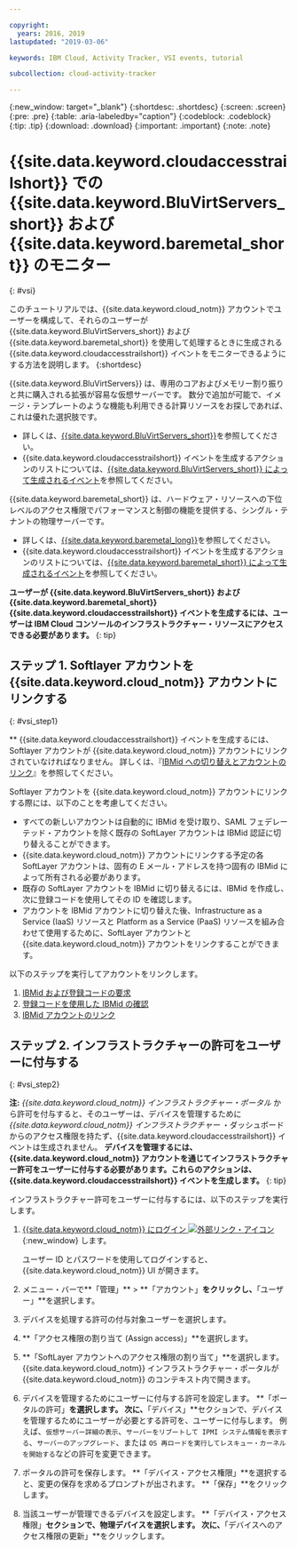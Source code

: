 ```yaml
---

copyright:
  years: 2016, 2019
lastupdated: "2019-03-06"

keywords: IBM Cloud, Activity Tracker, VSI events, tutorial

subcollection: cloud-activity-tracker

---
```


{:new_window: target="_blank"}
{:shortdesc: .shortdesc}
{:screen: .screen}
{:pre: .pre}
{:table: .aria-labeledby="caption"}
{:codeblock: .codeblock}
{:tip: .tip}
{:download: .download}
{:important: .important}
{:note: .note}


# {{site.data.keyword.cloudaccesstrailshort}} での {{site.data.keyword.BluVirtServers_short}} および {{site.data.keyword.baremetal_short}} のモニター
{: #vsi}

このチュートリアルでは、{{site.data.keyword.cloud_notm}} アカウントでユーザーを構成して、それらのユーザーが {{site.data.keyword.BluVirtServers_short}} および {{site.data.keyword.baremetal_short}} を使用して処理するときに生成される {{site.data.keyword.cloudaccesstrailshort}} イベントをモニターできるようにする方法を説明します。
{:shortdesc}

{{site.data.keyword.BluVirtServers}} は、専用のコアおよびメモリー割り振りと共に購入される拡張が容易な仮想サーバーです。 数分で追加が可能で、イメージ・テンプレートのような機能も利用できる計算リソースをお探しであれば、これは優れた選択肢です。 
* 詳しくは、[{{site.data.keyword.BluVirtServers_short}}](/docs/vsi?topic=virtual-servers-about-virtual-servers#about-virtual-servers)を参照してください。 
* {{site.data.keyword.cloudaccesstrailshort}} イベントを生成するアクションのリストについては、[{{site.data.keyword.BluVirtServers_short}} によって生成されるイベント](/docs/vsi?topic=virtual-servers-at_events#at_events)を参照してください。

{{site.data.keyword.baremetal_short}} は、ハードウェア・リソースへの下位レベルのアクセス権限でパフォーマンスと制御の機能を提供する、シングル・テナントの物理サーバーです。 
* 詳しくは、[{{site.data.keyword.baremetal_long}}](/docs/bare-metal?topic=bare-metal-about#about)を参照してください。
* {{site.data.keyword.cloudaccesstrailshort}} イベントを生成するアクションのリストについては、[{{site.data.keyword.baremetal_short}} によって生成されるイベント](/docs/bare-metal?topic=bare-metal-at_events#at_events)を参照してください。

**ユーザーが {{site.data.keyword.BluVirtServers_short}} および {{site.data.keyword.baremetal_short}} {{site.data.keyword.cloudaccesstrailshort}} イベントを生成するには、ユーザーは IBM Cloud コンソールのインフラストラクチャー・リソースにアクセスできる必要があります。**
{: tip}

## ステップ 1. Softlayer アカウントを {{site.data.keyword.cloud_notm}} アカウントにリンクする
{: #vsi_step1}

** {{site.data.keyword.cloudaccesstrailshort}} イベントを生成するには、Softlayer アカウントが {{site.data.keyword.cloud_notm}} アカウントにリンクされていなければなりません。 詳しくは、『[IBMid への切り替えとアカウントのリンク](/docs/account?topic=account-unifyingaccounts#link_accounts)』を参照してください。

Softlayer アカウントを {{site.data.keyword.cloud_notm}} アカウントにリンクする際には、以下のことを考慮してください。
* すべての新しいアカウントは自動的に IBMid を受け取り、SAML フェデレーテッド・アカウントを除く既存の SoftLayer アカウントは IBMid 認証に切り替えることができます。
* {{site.data.keyword.cloud_notm}} アカウントにリンクする予定の各 SoftLayer アカウントは、固有の E メール・アドレスを持つ固有の IBMid によって所有される必要があります。
* 既存の SoftLayer アカウントを IBMid に切り替えるには、IBMid を作成し、次に登録コードを使用してその ID を確認します。
* アカウントを IBMid アカウントに切り替えた後、Infrastructure as a Service (IaaS) リソースと Platform as a Service (PaaS) リソースを組み合わせて使用するために、SoftLayer アカウントと {{site.data.keyword.cloud_notm}} アカウントをリンクすることができます。 

以下のステップを実行してアカウントをリンクします。
1. [IBMid および登録コードの要求](/docs/account?topic=account-unifyingaccounts#reqIBMidandregcode)
2. [登録コードを使用した IBMid の確認](/docs/account?topic=account-unifyingaccounts#confIBMiduseregcode)
3. [IBMid アカウントのリンク](/docs/account?topic=account-unifyingaccounts#link_user_account)


## ステップ 2. インフラストラクチャーの許可をユーザーに付与する
{: #vsi_step2}

**注:** *{{site.data.keyword.cloud_notm}} インフラストラクチャー・ポータル* から許可を付与すると、そのユーザーは、デバイスを管理するために *{{site.data.keyword.cloud_notm}} インフラストラクチャー* ・ダッシュボードからのアクセス権限を持たず、{{site.data.keyword.cloudaccesstrailshort}} イベントは生成されません。 **デバイスを管理するには、{{site.data.keyword.cloud_notm}} アカウントを通じてインフラストラクチャー許可をユーザーに付与する必要があります。これらのアクションは、{{site.data.keyword.cloudaccesstrailshort}} イベントを生成します。**
{: tip}

インフラストラクチャー許可をユーザーに付与するには、以下のステップを実行します。

1. [{{site.data.keyword.cloud_notm}} にログイン ![外部リンク・アイコン](../../icons/launch-glyph.svg "外部リンク・アイコン")](https://cloud.ibm.com/login){:new_window} します。
    
	ユーザー ID とパスワードを使用してログインすると、{{site.data.keyword.cloud_notm}} UI が開きます。

2. メニュー・バーで**「管理」** &gt; **「アカウント」**をクリックし、**「ユーザー」**を選択します。 

3. デバイスを処理する許可の付与対象ユーザーを選択します。

4. **「アクセス権限の割り当て (Assign access)」**を選択します。

5. **「SoftLayer アカウントへのアクセス権限の割り当て」**を選択します。 {{site.data.keyword.cloud_notm}} インフラストラクチャー・ポータルが {{site.data.keyword.cloud_notm}} のコンテキスト内で開きます。

6. デバイスを管理するためにユーザーに付与する許可を設定します。 **「ポータルの許可」**を選択します。 次に、**「デバイス」**セクションで、デバイスを管理するためにユーザーが必要とする許可を、ユーザーに付与します。 例えば、`仮想サーバー詳細の表示`、`サーバーをリブートして IPMI システム情報を表示する`、`サーバーのアップグレード`、または `OS 再ロードを実行してレスキュー・カーネルを開始する`などの許可を変更できます。

7. ポータルの許可を保存します。 **「デバイス・アクセス権限」**を選択すると、変更の保存を求めるプロンプトが出されます。 **「保存」**をクリックします。

8. 当該ユーザーが管理できるデバイスを設定します。 **「デバイス・アクセス権限」**セクションで、物理デバイスを選択します。 次に、**「デバイスへのアクセス権限の更新」**をクリックします。






